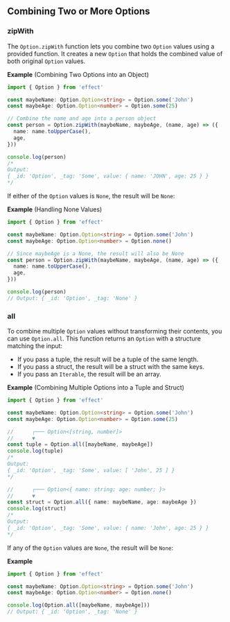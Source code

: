 ## Combining Two or More Options

### zipWith

The `Option.zipWith` function lets you combine two `Option` values using a provided function. It creates a new `Option` that holds the combined value of both original `Option` values.

**Example** (Combining Two Options into an Object)

```ts twoslash
import { Option } from 'effect'

const maybeName: Option.Option<string> = Option.some('John')
const maybeAge: Option.Option<number> = Option.some(25)

// Combine the name and age into a person object
const person = Option.zipWith(maybeName, maybeAge, (name, age) => ({
  name: name.toUpperCase(),
  age,
}))

console.log(person)
/*
Output:
{ _id: 'Option', _tag: 'Some', value: { name: 'JOHN', age: 25 } }
*/
```

If either of the `Option` values is `None`, the result will be `None`:

**Example** (Handling None Values)

```ts {4} twoslash
import { Option } from 'effect'

const maybeName: Option.Option<string> = Option.some('John')
const maybeAge: Option.Option<number> = Option.none()

// Since maybeAge is a None, the result will also be None
const person = Option.zipWith(maybeName, maybeAge, (name, age) => ({
  name: name.toUpperCase(),
  age,
}))

console.log(person)
// Output: { _id: 'Option', _tag: 'None' }
```

### all

To combine multiple `Option` values without transforming their contents, you can use `Option.all`. This function returns an `Option` with a structure matching the input:

- If you pass a tuple, the result will be a tuple of the same length.
- If you pass a struct, the result will be a struct with the same keys.
- If you pass an `Iterable`, the result will be an array.

**Example** (Combining Multiple Options into a Tuple and Struct)

```ts twoslash
import { Option } from 'effect'

const maybeName: Option.Option<string> = Option.some('John')
const maybeAge: Option.Option<number> = Option.some(25)

//      ┌─── Option<[string, number]>
//      ▼
const tuple = Option.all([maybeName, maybeAge])
console.log(tuple)
/*
Output:
{ _id: 'Option', _tag: 'Some', value: [ 'John', 25 ] }
*/

//      ┌─── Option<{ name: string; age: number; }>
//      ▼
const struct = Option.all({ name: maybeName, age: maybeAge })
console.log(struct)
/*
Output:
{ _id: 'Option', _tag: 'Some', value: { name: 'John', age: 25 } }
*/
```

If any of the `Option` values are `None`, the result will be `None`:

**Example**

```ts
import { Option } from 'effect'

const maybeName: Option.Option<string> = Option.some('John')
const maybeAge: Option.Option<number> = Option.none()

console.log(Option.all([maybeName, maybeAge]))
// Output: { _id: 'Option', _tag: 'None' }
```
